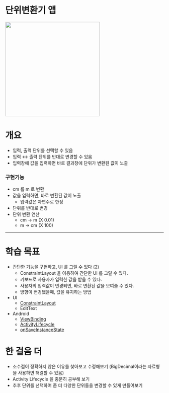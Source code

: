 # 단위변환기 앱

<img src="https://github.com/Eddie-Pak/EX_ChangeUnitApp/assets/136288531/17de9ab4-3696-4f38-8f79-184aa5680111" width="300">

# 개요

- 입력, 출력 단위를 선택할 수 있음
- 입력 ↔ 출력 단위를 반대로 변경할 수 있음
- 입력창에 값을 입력하면 바로 결과창에 단위가 변환된 값이 노출

### 구현기능

- cm 를 m 로 변환
- 값을 입력하면, 바로 변환된 값이 노출
    - 입력값은 자연수로 한정
- 단위를 반대로 변경
- 단위 변환 연산
    - cm → m (X 0.01)
    - m → cm (X 100)

---

# 학습 목표

- 간단한 기능을 구현하고, UI 를 그릴 수 있다 (2)
    - ConstraintLayout 을 이용하여 간단한 UI 를 그릴 수 있다.
    - 키보드로 사용자가 입력한 값을 받을 수 있다.
    - 사용자의 입력값이 변경되면, 바로 변환된 값을 보여줄 수 있다.
    - 방향이 변경됐을때, 값을 유지하는 방법
- UI
    - [ConstraintLayout](https://developer.android.com/training/constraint-layout?hl=ko)
    - EditText
- Android
    - [ViewBinding](https://developer.android.com/topic/libraries/view-binding)
    - [ActivityLifecycle](https://developer.android.com/guide/components/activities/activity-lifecycle)
    - [onSaveInstanceState](https://developer.android.com/guide/components/activities/activity-lifecycle?hl=ko#save-simple,-lightweight-ui-state-using-onsaveinstancestate)
   
# 한 걸음 더

- 소수점이 정확하지 않은 이유를 찾아보고 수정해보기 (BigDecimal이라는 자료형을 사용하면 해결할 수 있음)
- Activity Lifecycle 을 충분히 공부해 보기
- 추후 단위를 선택하여 좀 더 다양한 단위들을 변경할 수 있게 만들어보기
  
